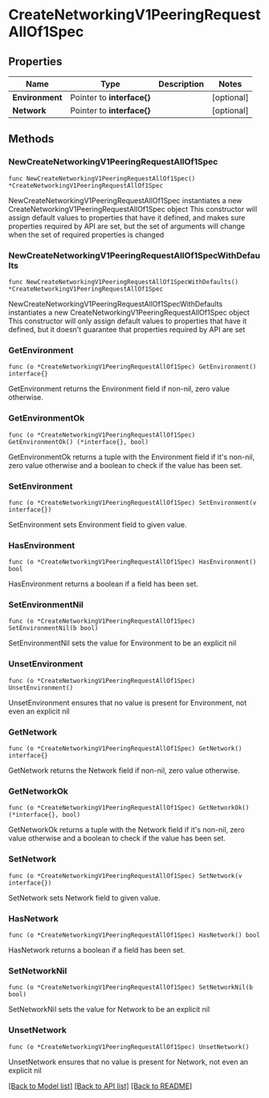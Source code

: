 # CreateNetworkingV1PeeringRequestAllOf1Spec

## Properties

Name | Type | Description | Notes
------------ | ------------- | ------------- | -------------
**Environment** | Pointer to **interface{}** |  | [optional] 
**Network** | Pointer to **interface{}** |  | [optional] 

## Methods

### NewCreateNetworkingV1PeeringRequestAllOf1Spec

`func NewCreateNetworkingV1PeeringRequestAllOf1Spec() *CreateNetworkingV1PeeringRequestAllOf1Spec`

NewCreateNetworkingV1PeeringRequestAllOf1Spec instantiates a new CreateNetworkingV1PeeringRequestAllOf1Spec object
This constructor will assign default values to properties that have it defined,
and makes sure properties required by API are set, but the set of arguments
will change when the set of required properties is changed

### NewCreateNetworkingV1PeeringRequestAllOf1SpecWithDefaults

`func NewCreateNetworkingV1PeeringRequestAllOf1SpecWithDefaults() *CreateNetworkingV1PeeringRequestAllOf1Spec`

NewCreateNetworkingV1PeeringRequestAllOf1SpecWithDefaults instantiates a new CreateNetworkingV1PeeringRequestAllOf1Spec object
This constructor will only assign default values to properties that have it defined,
but it doesn't guarantee that properties required by API are set

### GetEnvironment

`func (o *CreateNetworkingV1PeeringRequestAllOf1Spec) GetEnvironment() interface{}`

GetEnvironment returns the Environment field if non-nil, zero value otherwise.

### GetEnvironmentOk

`func (o *CreateNetworkingV1PeeringRequestAllOf1Spec) GetEnvironmentOk() (*interface{}, bool)`

GetEnvironmentOk returns a tuple with the Environment field if it's non-nil, zero value otherwise
and a boolean to check if the value has been set.

### SetEnvironment

`func (o *CreateNetworkingV1PeeringRequestAllOf1Spec) SetEnvironment(v interface{})`

SetEnvironment sets Environment field to given value.

### HasEnvironment

`func (o *CreateNetworkingV1PeeringRequestAllOf1Spec) HasEnvironment() bool`

HasEnvironment returns a boolean if a field has been set.

### SetEnvironmentNil

`func (o *CreateNetworkingV1PeeringRequestAllOf1Spec) SetEnvironmentNil(b bool)`

 SetEnvironmentNil sets the value for Environment to be an explicit nil

### UnsetEnvironment
`func (o *CreateNetworkingV1PeeringRequestAllOf1Spec) UnsetEnvironment()`

UnsetEnvironment ensures that no value is present for Environment, not even an explicit nil
### GetNetwork

`func (o *CreateNetworkingV1PeeringRequestAllOf1Spec) GetNetwork() interface{}`

GetNetwork returns the Network field if non-nil, zero value otherwise.

### GetNetworkOk

`func (o *CreateNetworkingV1PeeringRequestAllOf1Spec) GetNetworkOk() (*interface{}, bool)`

GetNetworkOk returns a tuple with the Network field if it's non-nil, zero value otherwise
and a boolean to check if the value has been set.

### SetNetwork

`func (o *CreateNetworkingV1PeeringRequestAllOf1Spec) SetNetwork(v interface{})`

SetNetwork sets Network field to given value.

### HasNetwork

`func (o *CreateNetworkingV1PeeringRequestAllOf1Spec) HasNetwork() bool`

HasNetwork returns a boolean if a field has been set.

### SetNetworkNil

`func (o *CreateNetworkingV1PeeringRequestAllOf1Spec) SetNetworkNil(b bool)`

 SetNetworkNil sets the value for Network to be an explicit nil

### UnsetNetwork
`func (o *CreateNetworkingV1PeeringRequestAllOf1Spec) UnsetNetwork()`

UnsetNetwork ensures that no value is present for Network, not even an explicit nil

[[Back to Model list]](../README.md#documentation-for-models) [[Back to API list]](../README.md#documentation-for-api-endpoints) [[Back to README]](../README.md)


